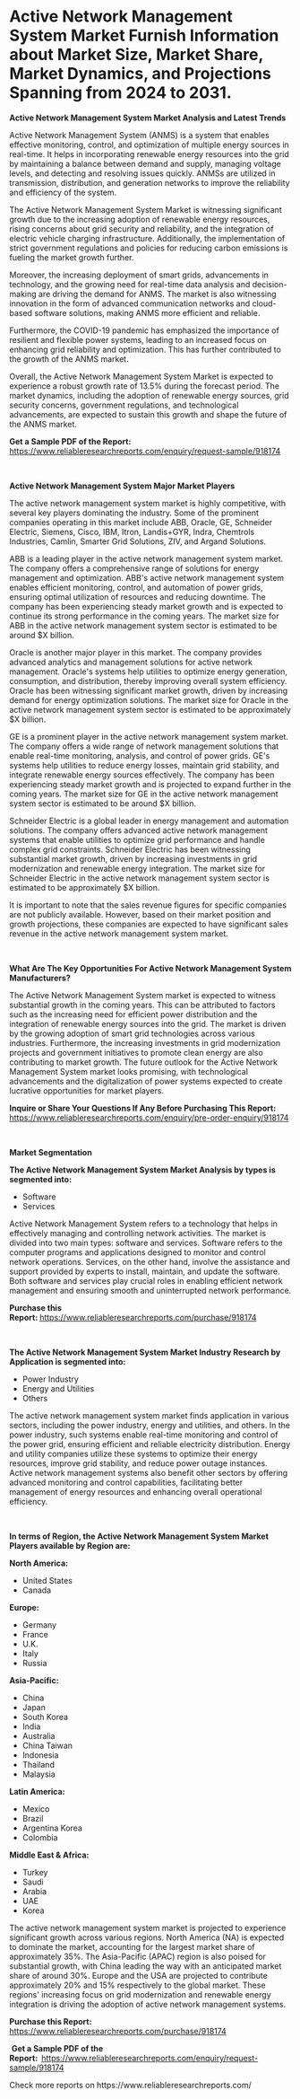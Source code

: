 <p><h1>Active Network Management System Market Furnish Information about Market Size, Market Share, Market Dynamics, and Projections Spanning from 2024 to 2031.</h1></p><p><strong>Active Network Management System Market Analysis and Latest Trends</strong></p>
<p><p>Active Network Management System (ANMS) is a system that enables effective monitoring, control, and optimization of multiple energy sources in real-time. It helps in incorporating renewable energy resources into the grid by maintaining a balance between demand and supply, managing voltage levels, and detecting and resolving issues quickly. ANMSs are utilized in transmission, distribution, and generation networks to improve the reliability and efficiency of the system.</p><p>The Active Network Management System Market is witnessing significant growth due to the increasing adoption of renewable energy resources, rising concerns about grid security and reliability, and the integration of electric vehicle charging infrastructure. Additionally, the implementation of strict government regulations and policies for reducing carbon emissions is fueling the market growth further.</p><p>Moreover, the increasing deployment of smart grids, advancements in technology, and the growing need for real-time data analysis and decision-making are driving the demand for ANMS. The market is also witnessing innovation in the form of advanced communication networks and cloud-based software solutions, making ANMS more efficient and reliable.</p><p>Furthermore, the COVID-19 pandemic has emphasized the importance of resilient and flexible power systems, leading to an increased focus on enhancing grid reliability and optimization. This has further contributed to the growth of the ANMS market.</p><p>Overall, the Active Network Management System Market is expected to experience a robust growth rate of 13.5% during the forecast period. The market dynamics, including the adoption of renewable energy sources, grid security concerns, government regulations, and technological advancements, are expected to sustain this growth and shape the future of the ANMS market.</p></p>
<p><strong>Get a Sample PDF of the Report:&nbsp;</strong> <a href="https://www.reliableresearchreports.com/enquiry/request-sample/918174">https://www.reliableresearchreports.com/enquiry/request-sample/918174</a></p>
<p>&nbsp;</p>
<p><strong>Active Network Management System Major Market Players</strong></p>
<p><p>The active network management system market is highly competitive, with several key players dominating the industry. Some of the prominent companies operating in this market include ABB, Oracle, GE, Schneider Electric, Siemens, Cisco, IBM, Itron, Landis+GYR, Indra, Chemtrols Industries, Camlin, Smarter Grid Solutions, ZIV, and Argand Solutions.</p><p>ABB is a leading player in the active network management system market. The company offers a comprehensive range of solutions for energy management and optimization. ABB's active network management system enables efficient monitoring, control, and automation of power grids, ensuring optimal utilization of resources and reducing downtime. The company has been experiencing steady market growth and is expected to continue its strong performance in the coming years. The market size for ABB in the active network management system sector is estimated to be around $X billion.</p><p>Oracle is another major player in this market. The company provides advanced analytics and management solutions for active network management. Oracle's systems help utilities to optimize energy generation, consumption, and distribution, thereby improving overall system efficiency. Oracle has been witnessing significant market growth, driven by increasing demand for energy optimization solutions. The market size for Oracle in the active network management system sector is estimated to be approximately $X billion.</p><p>GE is a prominent player in the active network management system market. The company offers a wide range of network management solutions that enable real-time monitoring, analysis, and control of power grids. GE's systems help utilities to reduce energy losses, maintain grid stability, and integrate renewable energy sources effectively. The company has been experiencing steady market growth and is projected to expand further in the coming years. The market size for GE in the active network management system sector is estimated to be around $X billion.</p><p>Schneider Electric is a global leader in energy management and automation solutions. The company offers advanced active network management systems that enable utilities to optimize grid performance and handle complex grid constraints. Schneider Electric has been witnessing substantial market growth, driven by increasing investments in grid modernization and renewable energy integration. The market size for Schneider Electric in the active network management system sector is estimated to be approximately $X billion.</p><p>It is important to note that the sales revenue figures for specific companies are not publicly available. However, based on their market position and growth projections, these companies are expected to have significant sales revenue in the active network management system market.</p></p>
<p>&nbsp;</p>
<p><strong>What Are The Key Opportunities For Active Network Management System Manufacturers?</strong></p>
<p><p>The Active Network Management System market is expected to witness substantial growth in the coming years. This can be attributed to factors such as the increasing need for efficient power distribution and the integration of renewable energy sources into the grid. The market is driven by the growing adoption of smart grid technologies across various industries. Furthermore, the increasing investments in grid modernization projects and government initiatives to promote clean energy are also contributing to market growth. The future outlook for the Active Network Management System market looks promising, with technological advancements and the digitalization of power systems expected to create lucrative opportunities for market players.</p></p>
<p><strong>Inquire or Share Your Questions If Any Before Purchasing This Report:</strong> <a href="https://www.reliableresearchreports.com/enquiry/pre-order-enquiry/918174">https://www.reliableresearchreports.com/enquiry/pre-order-enquiry/918174</a></p>
<p>&nbsp;</p>
<p><strong>Market Segmentation</strong></p>
<p><strong>The Active Network Management System Market Analysis by types is segmented into:</strong></p>
<p><ul><li>Software</li><li>Services</li></ul></p>
<p><p>Active Network Management System refers to a technology that helps in effectively managing and controlling network activities. The market is divided into two main types: software and services. Software refers to the computer programs and applications designed to monitor and control network operations. Services, on the other hand, involve the assistance and support provided by experts to install, maintain, and update the software. Both software and services play crucial roles in enabling efficient network management and ensuring smooth and uninterrupted network performance.</p></p>
<p><strong>Purchase this Report:&nbsp;</strong><a href="https://www.reliableresearchreports.com/purchase/918174">https://www.reliableresearchreports.com/purchase/918174</a></p>
<p>&nbsp;</p>
<p><strong>The Active Network Management System Market Industry Research by Application is segmented into:</strong></p>
<p><ul><li>Power Industry</li><li>Energy and Utilities</li><li>Others</li></ul></p>
<p><p>The active network management system market finds application in various sectors, including the power industry, energy and utilities, and others. In the power industry, such systems enable real-time monitoring and control of the power grid, ensuring efficient and reliable electricity distribution. Energy and utility companies utilize these systems to optimize their energy resources, improve grid stability, and reduce power outage instances. Active network management systems also benefit other sectors by offering advanced monitoring and control capabilities, facilitating better management of energy resources and enhancing overall operational efficiency.</p></p>
<p>&nbsp;</p>
<p><strong>In terms of Region, the Active Network Management System Market Players available by Region are:</strong></p>
<p>
    <p> <strong> North America: </strong>
        <ul>
            <li>United States</li>
            <li>Canada</li>
        </ul>
        </p> 
    <p> <strong> Europe: </strong>
        <ul>
            <li>Germany</li>
            <li>France</li>
            <li>U.K.</li>
            <li>Italy</li>
            <li>Russia</li>
        </ul>
        </p> 
    <p> <strong> Asia-Pacific: </strong>
        <ul>
            <li>China</li>
            <li>Japan</li>
            <li>South Korea</li>
            <li>India</li>
            <li>Australia</li>
            <li>China Taiwan</li>
            <li>Indonesia</li>
            <li>Thailand</li>
            <li>Malaysia</li>
        </ul>
        </p> 
    <p> <strong> Latin America: </strong>
        <ul>
            <li>Mexico</li>
            <li>Brazil</li>
            <li>Argentina Korea</li>
            <li>Colombia</li>
        </ul>
        </p> 
    <p> <strong> Middle East & Africa: </strong>
        <ul>
            <li>Turkey</li>
            <li>Saudi</li>
            <li>Arabia</li>
            <li>UAE</li>
            <li>Korea</li>
        </ul>
    </p>
    </p>
<p><p>The active network management system market is projected to experience significant growth across various regions. North America (NA) is expected to dominate the market, accounting for the largest market share of approximately 35%. The Asia-Pacific (APAC) region is also poised for substantial growth, with China leading the way with an anticipated market share of around 30%. Europe and the USA are projected to contribute approximately 20% and 15% respectively to the global market. These regions' increasing focus on grid modernization and renewable energy integration is driving the adoption of active network management systems.</p></p>
<p><strong>Purchase this Report: </strong><a href="https://www.reliableresearchreports.com/purchase/918174">https://www.reliableresearchreports.com/purchase/918174</a></p>
<p>&nbsp;<strong>Get a Sample PDF of the Report:&nbsp;&nbsp;</strong><a href="https://www.reliableresearchreports.com/enquiry/request-sample/918174">https://www.reliableresearchreports.com/enquiry/request-sample/918174</a></p>
<p><strong></strong></p>
<p>Check more reports on https://www.reliableresearchreports.com/</p>
